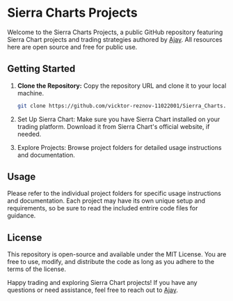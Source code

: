 # Sierra Charts Projects

Welcome to the Sierra Charts Projects, a public GitHub repository featuring Sierra Chart projects and trading strategies authored by [Ajay](https://github.com/vicktor-reznov-11022001). All resources here are open source and free for public use.

## Getting Started

1. **Clone the Repository:** Copy the repository URL and clone it to your local machine.

   ```bash
   git clone https://github.com/vicktor-reznov-11022001/Sierra_Charts.git
2. Set Up Sierra Chart: Make sure you have Sierra Chart installed on your trading platform. Download it from Sierra Chart's official website, if needed.

3. Explore Projects: Browse project folders for detailed usage instructions and documentation.

## Usage
Please refer to the individual project folders for specific usage instructions and documentation. Each project may have its own unique setup and requirements, so be sure to read the included entrire code files for guidance.

## License
This repository is open-source and available under the MIT License. You are free to use, modify, and distribute the code as long as you adhere to the terms of the license.

Happy trading and exploring Sierra Chart projects! If you have any questions or need assistance, feel free to reach out to [Ajay](https://github.com/vicktor-reznov-11022001).
